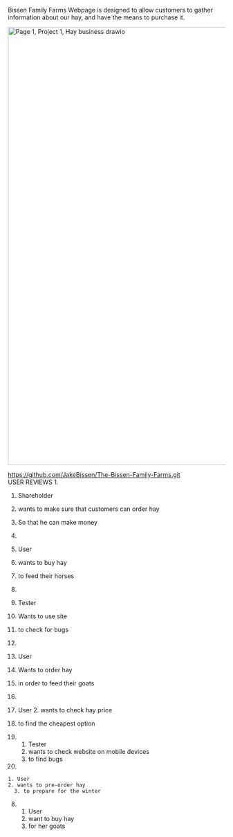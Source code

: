 Bissen Family Farms Webpage is designed to allow customers to gather information about our hay, and have the means to purchase it.

<img width="1411" height="1012" alt="Page 1, Project 1, Hay business drawio" src="https://github.com/user-attachments/assets/4adcaa8e-d70b-4860-b5d7-c0044486cfc4" />

https://github.com/JakeBissen/The-Bissen-Family-Farms.git
<br>
USER REVIEWS
1. 
  1. Shareholder
  2. wants to make sure that customers can order hay
  3. So that he can make money

2. 
  1. User
  2. wants to buy hay
  3. to feed their horses

3. 
  1. Tester
  2. Wants to use site
  3. to check for bugs

4. 
  1. User
  2. Wants to order hay
  3. in order to feed their goats

5. 
  1. User
 	2. wants to check hay price
  3. to find the cheapest option

6. 
 	 1. Tester
 	 2. wants to check website on mobile devices
   3. to find bugs

  7.  
    1. User
    2. wants to pre-order hay
 	  3. to prepare for the winter

 8.  
    1. User
    2. want to buy hay
 	  3. for her goats
